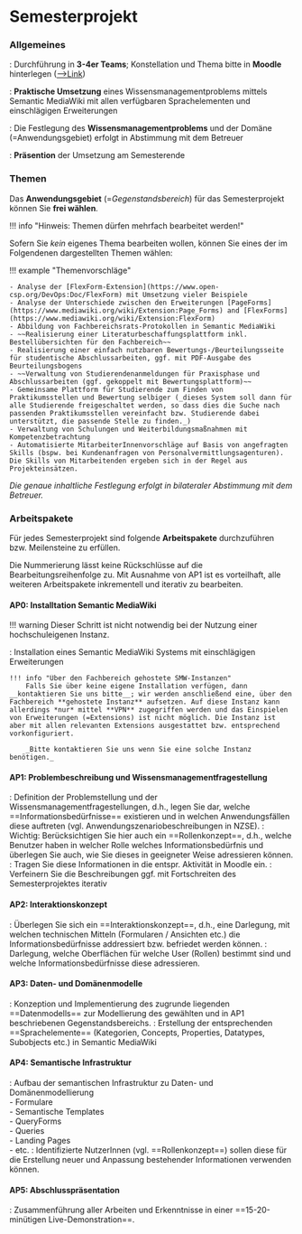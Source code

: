# Semesterprojekt


### Allgemeines
: Durchführung in **3-4er Teams**; Konstellation und Thema bitte in __Moodle__ hinterlegen ([-->Link](https://lernen.h-da.de/mod/data/view.php?id=357528))

: **Praktische Umsetzung** eines Wissensmanagementproblems mittels Semantic MediaWiki mit allen verfügbaren Sprachelementen und einschlägigen Erweiterungen

: Die Festlegung des **Wissensmanagementproblems** und der Domäne (=Anwendungsgebiet) erfolgt in Abstimmung mit dem Betreuer

: **Präsention** der Umsetzung am Semesterende


### Themen

Das **Anwendungsgebiet** (=*Gegenstandsbereich*) für das Semesterprojekt können Sie **frei wählen**.

!!! info "Hinweis: Themen dürfen mehrfach bearbeitet werden!"

Sofern Sie _kein_ eigenes Thema bearbeiten wollen, können Sie eines der im Folgendenen dargestellten Themen wählen:

!!! example "Themenvorschläge"

    - Analyse der [FlexForm-Extension](https://www.open-csp.org/DevOps:Doc/FlexForm) mit Umsetzung vieler Beispiele
    - Analyse der Unterschiede zwischen den Erweiterungen [PageForms](https://www.mediawiki.org/wiki/Extension:Page_Forms) and [FlexForms](https://www.mediawiki.org/wiki/Extension:FlexForm)
    - Abbildung von Fachbereichsrats-Protokollen in Semantic MediaWiki
    - ~~Realisierung einer Literaturbeschaffungsplattform inkl. Bestellübersichten für den Fachbereich~~
    - Realisierung einer einfach nutzbaren Bewertungs-/Beurteilungsseite für studentische Abschlussarbeiten, ggf. mit PDF-Ausgabe des Beurteilungsbogens
    - ~~Verwaltung von Studierendenanmeldungen für Praxisphase und Abschlussarbeiten (ggf. gekoppelt mit Bewertungsplattform)~~
    - Gemeinsame Plattform für Studierende zum Finden von Praktikumsstellen und Bewertung selbiger (_dieses System soll dann für alle Studierende freigeschaltet werden, so dass dies die Suche nach passenden Praktikumsstellen vereinfacht bzw. Studierende dabei unterstützt, die passende Stelle zu finden._)
    - Verwaltung von Schulungen und Weiterbildungsmaßnahmen mit Kompetenzbetrachtung
    - Automatisierte MitarbeiterInnenvorschläge auf Basis von angefragten Skills (bspw. bei Kundenanfragen von Personalvermittlungsagenturen). Die Skills von Mitarbeitenden ergeben sich in der Regel aus Projekteinsätzen.

_Die genaue inhaltliche Festlegung erfolgt in bilateraler Abstimmung mit dem Betreuer._


<!-- ### Inhaltliche Ausgestaltung

Für jedes Semesterprojekt sind folgende Meilensteine zu erfüllen

- Definition der Problemstellung und der Wissensmanagementfragestellungen
    - d.h., eine Darlegung, welche Informationsbedürfnisse existieren sowie
    - eine Darlegung der Anwendungsfälle, in denen diese auftreten (vgl. Anwendungszenariobeschreibungen in NZSE) 
- Erstellung eines Knowledge Representation Model
- Installation eines Semantic MediaWiki Systems mit einschlägigen Erweiterungen  
    Hinweis: Falls Sie über keine eigene Installation verfügen dann kontaktieren Sie uns bitte; wir werden IT-Services bitten, eine Instanz aufzusetzen. Auf diese Instanz kann allerdings nur mittel VPN zugegriffen werden
- Konzeption und Implementierung des zugrunde liegenden Datenmodells zur Modellierung des Gegenstandsbereichs
- Erstellung von entsprechenden Konzepten, Properties, Datatypes, Templates, Forms, Concepts, Queries etc.
- Erstellung eines Interaktionskonzepts, d.h., eine Darlegung, mit welchen technischen Mitteln (Forms etc.) die Informationsbedürfnisse befriedet werden können
- Darstellung, wie die Anwendungsfälle in SWM umgesetzt werden
- Zusammenführung aller Arbeiten und Erkenntnisse in einer Abschlusspräsentation -->

### Arbeitspakete

Für jedes Semesterprojekt sind folgende **Arbeitspakete** durchzuführen bzw. Meilensteine zu erfüllen.

Die Nummerierung lässt keine Rückschlüsse auf die Bearbeitungsreihenfolge zu. Mit Ausnahme von AP1 ist es vorteilhaft, alle weiteren Arbeitspakete inkrementell und iterativ zu bearbeiten. 


#### AP0: Installtation Semantic MediaWiki

!!! warning Dieser Schritt ist nicht notwendig bei der Nutzung einer hochschuleigenen Instanz.

: Installation eines Semantic MediaWiki Systems mit einschlägigen Erweiterungen  

    !!! info "Über den Fachbereich gehostete SMW-Instanzen"
        Falls Sie über keine eigene Installation verfügen, dann __kontaktieren Sie uns bitte__; wir werden anschließend eine, über den Fachbereich **gehostete Instanz** aufsetzen. Auf diese Instanz kann allerdings *nur* mittel **VPN** zugegriffen werden und das Einspielen von Erweiterungen (=Extensions) ist nicht möglich. Die Instanz ist aber mit allen relevanten Extensions ausgestattet bzw. entsprechend vorkonfiguriert.

        _Bitte kontaktieren Sie uns wenn Sie eine solche Instanz benötigen._

#### AP1: Problembeschreibung und Wissensmanagementfragestellung
<!-- AP1: Problembeschreibung und Wissensmanagementfragestellung -->
: Definition der Problemstellung und der Wissensmanagementfragestellungen, d.h., legen Sie dar, welche ==Informationsbedürfnisse== existieren und in welchen Anwendungsfällen diese auftreten (vgl. Anwendungszenariobeschreibungen in NZSE).
: Wichtig: Berücksichtigen Sie hier auch ein ==Rollenkonzept==, d.h., welche Benutzer haben in welcher Rolle welches Informationsbedürfnis und überlegen Sie auch, wie Sie dieses in geeigneter Weise adressieren können. 
: Tragen Sie diese Informationen in die entspr. Aktivität in Moodle ein.
: Verfeinern Sie die Beschreibungen ggf. mit Fortschreiten des Semesterprojektes iterativ

#### AP2: Interaktionskonzept
: Überlegen Sie sich ein ==Interaktionskonzept==, d.h., eine Darlegung, mit welchen technischen Mitteln (Formularen / Ansichten etc.) die Informationsbedürfnisse addressiert bzw. befriedet werden können.
: Darlegung, welche Oberflächen für welche User (Rollen) bestimmt sind und welche Informationsbedürfnisse diese adressieren.

#### AP3: Daten- und Domänenmodelle
: Konzeption und Implementierung des zugrunde liegenden ==Datenmodells== zur Modellierung des gewählten und in AP1 beschriebenen Gegenstandsbereichs.
: Erstellung der entsprechenden ==Sprachelemente== (Kategorien, Concepts, Properties, Datatypes, Subobjects etc.) in Semantic MediaWiki

#### AP4: Semantische Infrastruktur
: Aufbau der semantischen Infrastruktur zu Daten- und Domänenmodellierung  
    - Formulare  
    - Semantische Templates  
    - QueryForms  
    - Queries  
    - Landing Pages  
    - etc.
: Identifizierte NutzerInnen (vgl. ==Rollenkonzept==) sollen diese für die Erstellung neuer und Anpassung bestehender Informationen verwenden können.

#### AP5: Abschlusspräsentation
: Zusammenführung aller Arbeiten und Erkenntnisse in einer ==15-20-minütigen Live-Demonstration==.





<!-- Although the tasks are listed and numbered in a sequential order, most of them should be worked in parallel and in an iterative and incremental manner.  -->

<!-- Please note that the order of tasks is not necessarily always sequentional. For some tasks (e.g. 4 / 5 / 6) it might by useful to conduct them in parallel and in an incremental and iterative manner.  -->

<!-- * [WP #1: Defining the Problem Domain and Knowledge Management Issues](task1.md)
* [WP #2: Defining a Knowledge Representation Model](task1.md)
* [WP #3: Installing Semantic MediaWiki with Extensions](task1.md)
* [WP #4: Implementing the Knowledge Representation Model (Ontological Classes / Properties / Concepts)](task1.md)
* [WP #5: Creating the Technical Software Infrastructure (Templates / Forms / Queries)](task1.md)
* [WP #6: Defining a User Interaction Concept](task1.md)
* [WP #7: User Interaction Concept](task1.md)
* [WP #8: Implementation of Use Cases](task1.md)
* [WP #9: Preparation of Final Presentation](task1.md)

WP = Work Package -->

